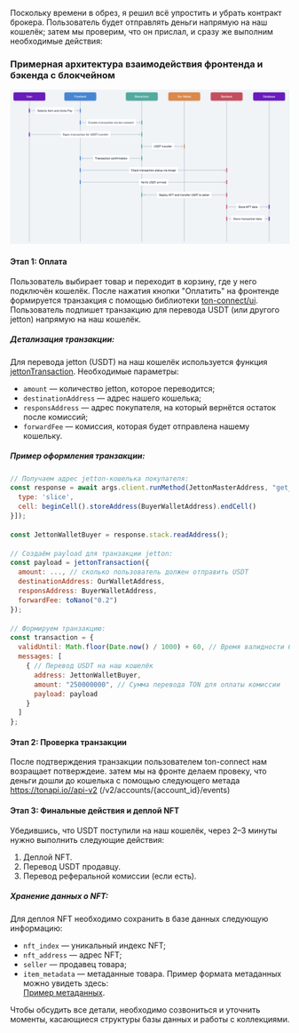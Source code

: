 Поскольку времени в обрез, я решил всё упростить и убрать контракт брокера. Пользователь будет отправлять деньги напрямую на наш кошелёк; затем мы проверим, что он прислал, и сразу же выполним необходимые действия:

### Примерная архитектура взаимодействия фронтенда и бэкенда с блокчейном
![Диаграмма архитектуры](architecture-diagram.png)
#### Этап 1: Оплата

Пользователь выбирает товар и переходит в корзину, где у него подключён кошелёк. После нажатия кнопки "Оплатить" на фронтенде формируется транзакция с помощью библиотеки [ton-connect/ui](https://www.npmjs.com/package/@tonconnect/ui). Пользователь подпишет транзакцию для перевода USDT (или другого jetton) напрямую на наш кошелёк.

##### Детализация транзакции:

Для перевода jetton (USDT) на наш кошелёк используется функция [jettonTransaction](https://github.com/vityooook/Futurum/blob/main/api/BrokerContract.ts). Необходимые параметры:

- `amount` — количество jetton, которое переводится;
- `destinationAddress` — адрес нашего кошелька;
- `responsAddress` — адрес покупателя, на который вернётся остаток после комиссий;
- `forwardFee` — комиссия, которая будет отправлена нашему кошельку.

##### Пример оформления транзакции:

```javascript
// Получаем адрес jetton-кошелька покупателя:
const response = await args.client.runMethod(JettonMasterAddress, "get_wallet_address", [{
  type: 'slice',
  cell: beginCell().storeAddress(BuyerWalletAddress).endCell()
}]);

const JettonWalletBuyer = response.stack.readAddress();

// Создаём payload для транзакции jetton:
const payload = jettonTransaction({
  amount: ..., // сколько пользователь должен отправить USDT
  destinationAddress: OurWalletAddress,
  responsAddress: BuyerWalletAddress,
  forwardFee: toNano("0.2")
});

// Формируем транзакцию:
const transaction = {
  validUntil: Math.floor(Date.now() / 1000) + 60, // Время валидности 60 сек
  messages: [
    { // Перевод USDT на наш кошелёк
      address: JettonWalletBuyer,
      amount: "250000000", // Сумма перевода TON для оплаты комиссии 
      payload: payload
    }
  ]
};
```

#### Этап 2: Проверка транзакции

После подтверждения транзакции пользователем ton-connect нам возращает потверждеие. затем мы на фронте делаем провеку, что деньги дошли до кошелька с помощью следующего метада https://tonapi.io//api-v2 (/v2/accounts/{account_id}/events)

#### Этап 3: Финальные действия и деплой NFT

Убедившись, что USDT поступили на наш кошелёк, через 2–3 минуты нужно выполнить следующие действия:

1. Деплой NFT.
2. Перевод USDT продавцу.
3. Перевод реферальной комиссии (если есть).

##### Хранение данных о NFT:

Для деплоя NFT необходимо сохранить в базе данных следующую информацию:

- `nft_index` — уникальный индекс NFT;
- `nft_address` — адрес NFT;
- `seller` — продавец товара;
- `item_metadata` — метаданные товара. Пример формата метаданных можно увидеть здесь:  
  [Пример метаданных](https://s.getgems.io/nft/c/65f1941c8d4e725b494dd4b2/2000003/meta.json).

Чтобы обсудить все детали, необходимо созвониться и уточнить моменты, касающиеся структуры базы данных и работы с коллекциями.